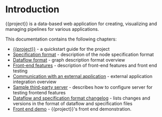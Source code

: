 # Introduction

{{project}} is a data-based web application for creating, visualizing and managing pipelines for various applications.

This documentation contains the following chapters:

* [{{project}}](project-readme) - a quickstart guide for the project
* [Specification format](specification-format) - description of the node specification format
* [Dataflow format](dataflow-format) - graph description format overview
* [Front-end features](frontend-features) - description of front-end features and front end testing
* [Communication with an external application](external-app-communication) - external application integration overview
* [Sample third-party server](example-server) - describes how to configure server for testing frontend features
* [Dataflow and specification format changelog](changelogs) - lists changes and versions in the format of dataflow and specification files
* [Front end demo](demo) - {{project}}'s front end demonstration.
